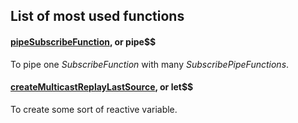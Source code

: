 ## List of most used functions

#### [pipeSubscribeFunction](../functions/piping/pipe-subscribe-function/pipe-subscribe-function.md), or pipe$$

To pipe one *SubscribeFunction* with many *SubscribePipeFunctions*.

#### [createMulticastReplayLastSource](../source/replay-last-source/replay-last-source.md), or let$$

To create some sort of reactive variable.










